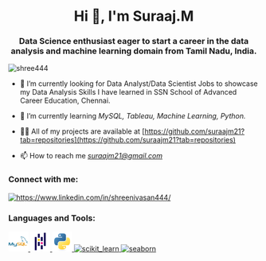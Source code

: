 <h1 align="center">Hi 👋, I'm Suraaj.M</h1>
<h3 align="center">Data Science enthusiast eager to start a career in the data analysis and machine learning domain from Tamil Nadu, India.</h3>

<p align="left"> <img src="https://komarev.com/ghpvc/?username=shree444&label=Profile%20views&color=0e75b6&style=flat" alt="shree444" /> </p>

- 🔭 I’m currently looking for Data Analyst/Data Scientist Jobs to showcase my Data Analysis Skills I have learned in SSN School of Advanced Career Education, Chennai.

- 🌱 I’m currently learning *MySQL, Tableau, Machine Learning, Python.*

- 👨‍💻 All of my projects are available at [https://github.com/suraajm21?tab=repositories](https://github.com/suraajm21?tab=repositories)

- 📫 How to reach me *suraajm21@gmail.com*

<h3 align="left">Connect with me:</h3>
<p align="left">
<a href="https://www.linkedin.com/in/suraaj-m-47b04620b/" target="blank"><img align="center" src="https://raw.githubusercontent.com/rahuldkjain/github-profile-readme-generator/master/src/images/icons/Social/linked-in-alt.svg" alt="https://www.linkedin.com/in/shreenivasan444/" height="30" width="40" /></a>
</p>

<h3 align="left">Languages and Tools:</h3>
<p align="left"> <a href="https://www.mysql.com/" target="_blank" rel="noreferrer"> <img src="https://raw.githubusercontent.com/devicons/devicon/master/icons/mysql/mysql-original-wordmark.svg" alt="mysql" width="40" height="40"/> </a> <a href="https://pandas.pydata.org/" target="_blank" rel="noreferrer"> <img src="https://raw.githubusercontent.com/devicons/devicon/2ae2a900d2f041da66e950e4d48052658d850630/icons/pandas/pandas-original.svg" alt="pandas" width="40" height="40"/> </a> <a href="https://www.python.org" target="_blank" rel="noreferrer"> <img src="https://raw.githubusercontent.com/devicons/devicon/master/icons/python/python-original.svg" alt="python" width="40" height="40"/> </a> <a href="https://scikit-learn.org/" target="_blank" rel="noreferrer"> <img src="https://upload.wikimedia.org/wikipedia/commons/0/05/Scikit_learn_logo_small.svg" alt="scikit_learn" width="40" height="40"/> </a> <a href="https://seaborn.pydata.org/" target="_blank" rel="noreferrer"> <img src="https://seaborn.pydata.org/_images/logo-mark-lightbg.svg" alt="seaborn" width="40" height="40"/> </a> </p>


